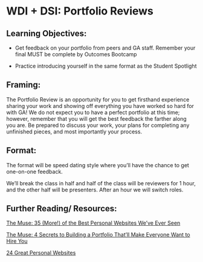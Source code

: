 # WDI + DSI: Portfolio Reviews      

## Learning Objectives: 

* Get feedback on your portfolio from peers and GA staff. Remember your final MUST be complete by Outcomes Bootcamp 

* Practice introducing yourself in the same format as the Student Spotlight

## Framing: 

The Portfolio Review is an opportunity for you to get firsthand experience sharing your work and showing off everything you have worked so hard for with GA! We do not expect you to have a perfect portfolio at this time; however, remember that you will get the best feedback the farther along you are. Be prepared to discuss your work, your plans for completing any unfinished pieces, and most importantly your process.

## Format: 

The format will be speed dating style where you’ll have the chance to get one-on-one feedback. 

We’ll break the class in half and half of the class will be reviewers for 1 hour, and the other half will be presenters. After an hour we will switch roles. 


## Further Reading/ Resources: 

[The Muse: 35 (More!) of the Best Personal Websites We’ve Ever Seen](https://www.themuse.com/advice/35-more-of-the-best-personal-websites-weve-ever-seen?utm_source=Sailthru&utm_medium=email&utm_campaign=35%20%28More%21%29%20of%20the%20Best%20Personal%20Websites%20We%27ve%20Ever%20Seen&utm_term=Daily%20Email%20List)

[The Muse: 4 Secrets to Building a Portfolio That’ll Make Everyone Want to Hire You](https://www.themuse.com/advice/4-secrets-to-building-a-portfolio-thatll-make-everyone-want-to-hire-you?utm_source=Sailthru&utm_medium=email&utm_term=Daily%20Email%20List&utm_campaign=4%20Secrets%20to%20Building%20a%20Portfolio%20That%27ll%20Make%20Everyone%20Want%20to%20Hire%20You)

[24 Great Personal Websites](https://www.themuse.com/advice/our-24-favorite-onepage-personal-websites-will-inspire-you-to-make-your-own)
